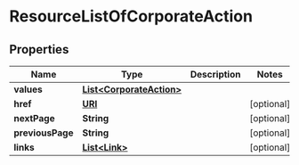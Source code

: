 

# ResourceListOfCorporateAction

## Properties

Name | Type | Description | Notes
------------ | ------------- | ------------- | -------------
**values** | [**List&lt;CorporateAction&gt;**](CorporateAction.md) |  | 
**href** | [**URI**](URI.md) |  |  [optional]
**nextPage** | **String** |  |  [optional]
**previousPage** | **String** |  |  [optional]
**links** | [**List&lt;Link&gt;**](Link.md) |  |  [optional]



